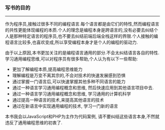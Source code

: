 ### 写书的目的
-------------
作为程序员,接触过很多不同的编程语言.每个语言都是由它们的特性,然而编程语言的共性更能体现编程的本质.个人的理念是编程本身是跨语言的,没有必要去纠结个人是那种特定语言的程序员,也不要去纠结前端后端全栈这样的界限.个人接触的编程语言比较多,也喜欢变成,所以享受编程本身才是个人的编程的驱动力.

由于以上原因,本书更加关注的是编程语言通用的部分.不会太纠结语言各自的特性. 学习通用编程思维,可以对程序员有很多帮助,个人认为有以下一些帮助:

 - 更加了解编程本质,提高编程思维能力
 - 理解编程是万变不离其宗的,不会对技术的快速发展感到恐惧
 - 通过掌握一门语言后,可以快速掌握其他多种不同语言的能力
 - 通过一种语言学习通用编程概念和思维, 然后快速应用到其他语言项目中去.
 - 通过一种语言学习通用编程概念和思维, 学习通用的计算机科学
 - 通过提高一种语言的技术,来提高其他语言的技术
 - 通过在新语言中实现通用编程的技术, 学习一门新的语言

本书我会以JavaScript和PHP为主作为代码案例, 请不要纠结这些语言本身,不然就违反了通用编程思维的初衷了.